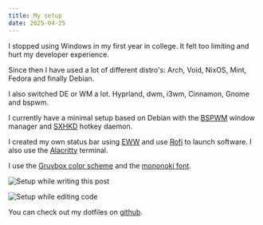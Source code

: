 ```yaml
---
title: My setup
date: 2025-04-25
---
```


I stopped using Windows in my first year in college. It felt too limiting and hurt my developer experience.

Since then I have used a lot of different distro's: Arch, Void, NixOS, Mint, Fedora and finally Debian.

I also switched DE or WM a lot. Hyprland, dwm, i3wm, Cinnamon, Gnome and bspwm.

I currently have a minimal setup based on Debian with the [BSPWM](https://github.com/baskerville/bspwm) window manager and [SXHKD](https://github.com/baskerville/sxhkd) hotkey daemon.

I created my own status bar using [EWW](https://github.com/elkowar/eww) and use [Rofi](https://github.com/davatorium/rofi) to launch software. I also use the [Alacritty](https://github.com/alacritty/alacritty) terminal.

I use the [Gruvbox color scheme](https://github.com/morhetz/gruvbox) and the [mononoki font](https://madmalik.github.io/mononoki).

![Setup while writing this post](/images/posts/my-setup/post.webp)

![Setup while editing code](/images/posts/my-setup/code.webp)

You can check out my dotfiles on [github](https://github.com/niceduckdev/dotfiles).
